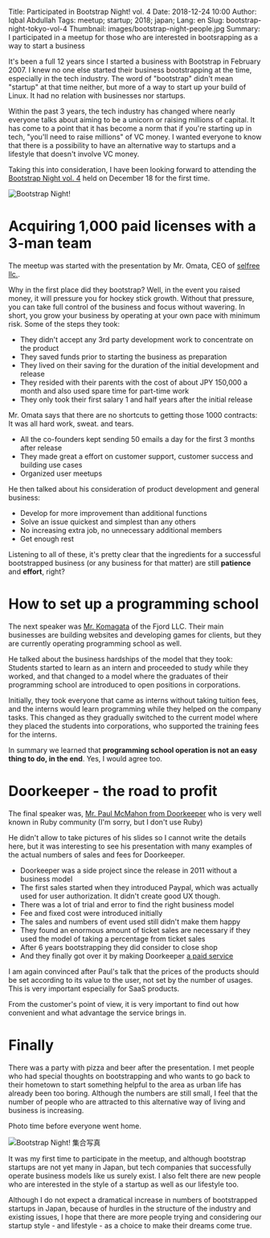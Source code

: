 Title: Participated in Bootstrap Night! vol. 4 
Date: 2018-12-24 10:00
Author: Iqbal Abdullah
Tags: meetup; startup; 2018; japan;
Lang: en
Slug: bootstrap-night-tokyo-vol-4
Thumbnail: images/bootstrap-night-people.jpg
Summary: I participated in a meetup for those who are interested in bootsrapping as a way to start a business

It's been a full 12 years since I started a business with Bootstrap in February 2007.
I knew no one else started their business bootstrapping at the time, especially in the tech industry.
The word of "bootstrap" didn't mean "startup" at that time neither, but more of
a way to start up your build of Linux. It had no relation with businesses nor startups.

Within the past 3 years, the tech industry has changed where nearly everyone
talks about aiming to be a unicorn or raising millions of capital. It has come
to a point that it has become a norm that if you're starting up in tech, "you'll
need to raise millions" of VC money. I wanted everyone to know that there is a
possibility to have an alternative way to startups and a lifestyle that doesn't
involve VC money.

Taking this into consideration, I have been looking forward to attending the [Bootstrap Night vol. 4](https://selfree.connpass.com/event/109628/) held on December 18 for the first time.

![Bootstrap Night!]({filename}/images/bootstrap-night-20181222.jpg)

# Acquiring 1,000 paid licenses with a 3-man team

The meetup was started with the presentation by Mr. Omata, CEO of [selfree llc.](https://www.selfree.co.jp/about).

Why in the first place did they bootstrap? Well, in the event you raised money,
it will pressure you for hockey stick growth. Without that pressure, you can take
full control of the business and focus without wavering.
In short, you grow your business by operating at your own pace with minimum risk.
Some of the steps they took:

- They didn't accept any 3rd party development work to concentrate on the product
- They saved funds prior to starting the business as preparation
- They lived on their saving for the duration of the initial development and release
- They resided with their parents with the cost of about JPY 150,000 a month and also used spare time for part-time work
- They only took their first salary 1 and half years after the initial release

Mr. Omata says that there are no shortcuts to getting those 1000 contracts: It
was all hard work, sweat. and tears.

- All the co-founders kept sending 50 emails a day for the first 3 months after release
- They made great a effort on customer support, customer success and building use cases
- Organized user meetups

He then talked about his consideration of product development and general business:

- Develop for more improvement than additional functions
- Solve an issue quickest and simplest than any others
- No increasing extra job, no unnecessary additional members
- Get enough rest

Listening to all of these, it's pretty clear that the ingredients for a successful bootstrapped business
(or any business for that matter) are still **patience** and **effort**, right?

# How to set up a programming school

The next speaker was [Mr. Komagata](http://docs.komagata.org/5583) of the Fjord
LLC.
Their main businesses are building websites and developing games for clients, but they are currently
operating programming school as well. 

He talked about the business hardships of the model that they took: Students
started to learn as an intern and proceeded to study while they worked, and that changed
to a model where the graduates of their programming school are introduced to
open positions in corporations.

Initially, they took everyone that came as interns without taking tuition fees, and the
interns would learn programming while they helped on the company tasks. This changed as they
gradually switched to the current model where they placed the students into corporations, who 
supported the training fees for the interns.

In summary we learned that **programming school operation is not an easy thing to do, in the end**.
Yes, I would agree too.

# Doorkeeper - the road to profit

The final speaker was, [Mr. Paul McMahon from Doorkeeper](https://twitter.com/pwim?lang=en)
who is very well known in Ruby community (I'm sorry, but I don't use Ruby)

He didn't allow to take pictures of his slides so I cannot write the details here,
but it was interesting to see his presentation with many examples of the actual
numbers of sales and fees for Doorkeeper.

- Doorkeeper was a side project since the release in 2011 without a business model
- The first sales started when they introduced Paypal, which was actually used for user authorization.
  It didn't create good UX though.
- There was a lot of trial and error to find the right business model
- Fee and fixed cost were introduced initially
- The sales and numbers of event used still didn't make them happy
- They found an enormous amount of ticket sales are necessary if they
  used the model of taking a percentage from ticket sales
- After 6 years bootstrapping they did consider to close shop
- And they finally got over it by making Doorkeeper
  [a paid service](https://www.doorkeeper.jp/news/2016/7/25/change-in-pricing)

I am again convinced after Paul's talk that the prices of the products should be set
according to its value to the user, not set by the number of usages. This is very
important especially for SaaS products.

From the customer's point of view, it is very important to find out how convenient and
what advantage the service brings in.

# Finally

There was a party with pizza and beer after the presentation.
I met people who had special thoughts on bootstrapping and
who wants to go back to their hometown to start something helpful
to the area as urban life has already been too boring.
Although the numbers are still small, I feel that the number of people who are
attracted to this alternative way of living and business is increasing.

Photo time before everyone went home.

![Bootstrap Night! 集合写真]({filename}/images/bootstrap-night-people.jpg)

It was my first time to participate in the meetup, and although
bootstrap startups are not yet many in Japan, but tech companies that successfully operate business
models like us surely exist.
I also felt there are new people who are interested in the style of a startup as well as our lifestyle too.

Although I do not expect a dramatical increase in numbers of bootstrapped startups in Japan, because of
hurdles in the structure of the industry and existing issues, I hope that there are more people
trying and considering our startup style - and lifestyle - as a choice to make their dreams come true.
